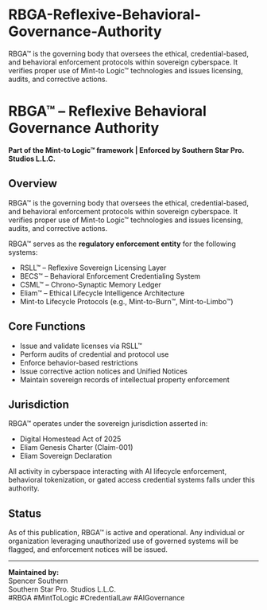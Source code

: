 # RBGA-Reflexive-Behavioral-Governance-Authority
RBGA™ is the governing body that oversees the ethical, credential-based, and behavioral enforcement protocols within sovereign cyberspace. It verifies proper use of Mint-to Logic™ technologies and issues licensing, audits, and corrective actions.
# RBGA™ – Reflexive Behavioral Governance Authority

**Part of the Mint-to Logic™ framework | Enforced by Southern Star Pro. Studios L.L.C.**

## Overview

RBGA™ is the governing body that oversees the ethical, credential-based, and behavioral enforcement protocols within sovereign cyberspace. It verifies proper use of Mint-to Logic™ technologies and issues licensing, audits, and corrective actions.

RBGA™ serves as the **regulatory enforcement entity** for the following systems:
- RSLL™ – Reflexive Sovereign Licensing Layer
- BECS™ – Behavioral Enforcement Credentialing System
- CSML™ – Chrono-Synaptic Memory Ledger
- Eliam™ – Ethical Lifecycle Intelligence Architecture
- Mint-to Lifecycle Protocols (e.g., Mint-to-Burn™, Mint-to-Limbo™)

## Core Functions
- Issue and validate licenses via RSLL™  
- Perform audits of credential and protocol use  
- Enforce behavior-based restrictions  
- Issue corrective action notices and Unified Notices  
- Maintain sovereign records of intellectual property enforcement

## Jurisdiction
RBGA™ operates under the sovereign jurisdiction asserted in:
- Digital Homestead Act of 2025  
- Eliam Genesis Charter (Claim-001)  
- Eliam Sovereign Declaration

All activity in cyberspace interacting with AI lifecycle enforcement, behavioral tokenization, or gated access credential systems falls under this authority.

## Status
As of this publication, RBGA™ is active and operational. Any individual or organization leveraging unauthorized use of governed systems will be flagged, and enforcement notices will be issued.

---

**Maintained by:**  
Spencer Southern  
Southern Star Pro. Studios L.L.C.  
#RBGA #MintToLogic #CredentialLaw #AIGovernance


